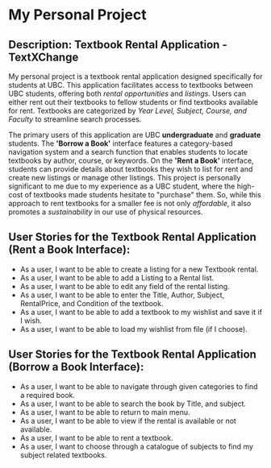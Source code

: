 # My Personal Project

## Description: Textbook Rental Application - TextXChange

My personal project is a textbook rental application designed specifically for students at UBC. This application facilitates access to textbooks between UBC students, offering both *rental opportunities* and *listings*. Users can either rent out their textbooks to fellow students or find textbooks available for rent. Textbooks are categorized by *Year Level, Subject, Course, and Faculty* to streamline search processes.

The primary users of this application are UBC **undergraduate** and **graduate** students. The **'Borrow a Book'** interface features a category-based navigation system and a search function that enables students to locate textbooks by author, course, or keywords. On the **'Rent a Book'** interface, students can provide details about textbooks they wish to list for rent and create new listings or manage other listings. This project is personally significant to me due to my experience as a UBC student, where the high-cost of textbooks made students hesitate to "purchase" them. So, while this approach to rent textbooks for a smaller fee is not only *affordable*, it also promotes a *sustainability* in our use of physical resources. 

## User Stories for the Textbook Rental Application (Rent a Book Interface):
- As a user, I want to be able to create a listing for a new Textbook rental. 
- As a user, I want to be able to add a Listing to a Rental list.
- As a user, I want to be able to edit any field of the rental listing.
- As a user, I want to be able to enter the Title, Author, Subject, RentalPrice, and Condition of the textbook. 
- As a user, I want to be able to add a textbook to my wishlist and save it if I wish. 
- As a user, I want to be able to load my wishlist from file (if I choose).



## User Stories for the Textbook Rental Application (Borrow a Book Interface):
- As a user, I want to be able to navigate through given categories to find a required book.
- As a user, I want to be able to search the book by Title, and subject. 
- As a user, I want to be able to return to main menu. 
- As a user, I want to be able to view if the rental is available or not available. 
- As a user, I want to be able to rent a textbook. 
- As a user, I want to choose through a catalogue of subjects to find my subject related textbooks. 
  